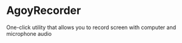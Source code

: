 # AgoyRecorder
One-click utility that allows you to record screen with computer and microphone audio
